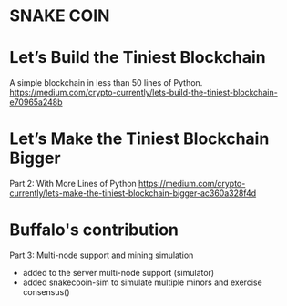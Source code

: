 # SNAKE COIN

Let’s Build the Tiniest Blockchain
====
A simple blockchain in less than 50 lines of Python.
https://medium.com/crypto-currently/lets-build-the-tiniest-blockchain-e70965a248b


Let’s Make the Tiniest Blockchain Bigger
====
Part 2: With More Lines of Python
https://medium.com/crypto-currently/lets-make-the-tiniest-blockchain-bigger-ac360a328f4d

Buffalo's contribution
====
Part 3: Multi-node support and mining simulation
- added to the server multi-node support (simulator)
- added snakecooin-sim to simulate multiple minors and exercise consensus()